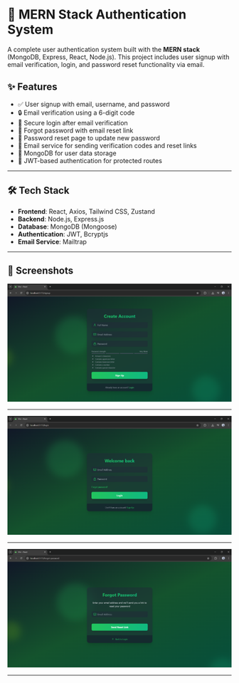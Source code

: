 # 🔐 MERN Stack Authentication System

A complete user authentication system built with the **MERN stack** (MongoDB, Express, React, Node.js). This project includes user signup with email verification, login, and password reset functionality via email.

## ✨ Features

- ✅ User signup with email, username, and password
- 🔒 Email verification using a 6-digit code
- 🔐 Secure login after email verification
- 🔁 Forgot password with email reset link
- 🔄 Password reset page to update new password
- 📧 Email service for sending verification codes and reset links
- 💾 MongoDB for user data storage
- 🔐 JWT-based authentication for protected routes

---

## 🛠️ Tech Stack

- **Frontend**: React, Axios, Tailwind CSS, Zustand
- **Backend**: Node.js, Express.js
- **Database**: MongoDB (Mongoose)
- **Authentication**: JWT, Bcryptjs
- **Email Service**: Mailtrap

---

## 📸 Screenshots 

![SignUp Page](frontend\public\signup.png)

---

![Login Page](frontend\public\login.png)

---
![Forgot-Password Page](frontend\public\forgot-password.png)

---